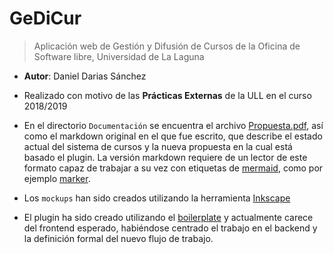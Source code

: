 # GeDiCur

> Aplicación web de Gestión y Difusión de Cursos de la Oficina de Software libre, Universidad de La Laguna

- **Autor**: Daniel Darias Sánchez
- Realizado con motivo de las **Prácticas Externas** de la ULL en el curso 2018/2019

- En el directorio `Documentación` se encuentra el archivo [Propuesta.pdf](Documentación/Propuesta.pdf), así como el markdown original en el que fue escrito, que describe el estado actual del 
sistema de cursos y la nueva propuesta en la cual está basado el plugin. La versión markdown
requiere de un lector de este formato capaz de trabajar a su vez con etiquetas de [mermaid](https://mermaidjs.github.io/), como por ejemplo [marker](https://flathub.org/apps/details/com.github.fabiocolacio.marker). 

- Los `mockups` han sido creados utilizando la herramienta [Inkscape](https://inkscape.org/)

- El plugin ha sido creado utilizando el [boilerplate](https://github.com/DevinVinson/WordPress-Plugin-Boilerplate) y actualmente carece del frontend esperado, habiéndose centrado el trabajo en el backend y la definición formal del nuevo flujo de trabajo. 


